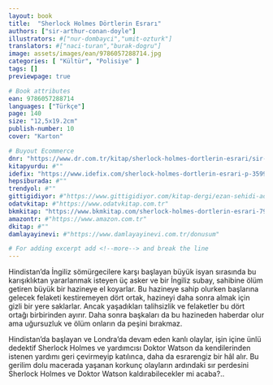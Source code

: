 ```yaml
---
layout: book
title:  "Sherlock Holmes Dörtlerin Esrarı"
authors: ["sir-arthur-conan-doyle"]
illustrators: #["nur-dombayci","umit-ozturk"]
translators: #["naci-turan","burak-dogru"]
image: assets/images/ean/9786057288714.jpg
categories: [ "Kültür", "Polisiye" ]
tags: []
previewpage: true

# Book attributes
ean: 9786057288714
languages: ["Türkçe"]
page: 140
size: "12,5x19.2cm"
publish-number: 10
cover: "Karton"

# Buyout Ecommerce
dnr: "https://www.dr.com.tr/kitap/sherlock-holmes-dortlerin-esrari/sir-arthur-conan-doyle/cocuk-ve-genclik/genclik-10-yas/roman-oyku/urunno=0002023592001"
kitapyurdu: #""
idefix: "https://www.idefix.com/sherlock-holmes-dortlerin-esrari-p-359903?vendorId=3"
hepsiburada: #""
trendyol: #""
gittigidiyor: #"https://www.gittigidiyor.com/kitap-dergi/ezan-sehidi-adnan-menderes_pdp_732728793"
odatvkitap: #"https://www.odatvkitap.com.tr"
bkmkitap: "https://www.bkmkitap.com/sherlock-holmes-dortlerin-esrari-796512"
amazontr: #"https://www.amazon.com.tr"
dkitap: #""
damlayayinevi: #"https://www.damlayayinevi.com.tr/donusum"

# For adding excerpt add <!--more--> and break the line
---
```

Hindistan’da İngiliz sömürgecilere karşı başlayan büyük isyan sırasında bu karışıklıktan yararlanmak isteyen üç asker ve bir İngiliz subay, sahibine ölüm getiren büyük bir hazineye el koyarlar. Bu hazineye sahip olurken başlarına gelecek felaketi kestiremeyen dört ortak, hazineyi daha sonra almak için gizli bir yere saklarlar. Ancak yaşadıkları talihsizlik ve felaketler bu dört ortağı birbirinden ayırır. Daha sonra başkaları da bu hazineden haberdar olur ama uğursuzluk ve ölüm onların da peşini bırakmaz.

Hindistan’da başlayan ve Londra’da devam eden kanlı olaylar, işin içine ünlü dedektif Sherlock Holmes ve yardımcısı Doktor Watson da kendilerinden istenen yardımı geri çevirmeyip katılınca, daha da esrarengiz bir hâl alır. Bu gerilim dolu macerada yaşanan korkunç olayların ardındaki sır perdesini Sherlock Holmes ve Doktor Watson kaldırabilecekler mi acaba?..


<!--more--> 